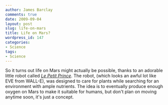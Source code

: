 ```yaml
---
author: James Barclay
comments: true
date: 2009-09-04
layout: post
slug: life-on-mars
title: Life on Mars?
wordpress_id: 147
categories:
- Science
tags:
- Science
---
```


So it turns out life on Mars might actually be possible, thanks to an adorable little robot called _[Le Petit Prince](http://www.treehugger.com/files/2009/08/robot-colonize-mars-plants.php)_. The robot, (which looks an awful lot like EVE from WALL-E), was designed to care for plants while searching for an environment with ample nutrients. The idea is to eventually produce enough oxygen on Mars to make it suitable for humans, but don't plan on moving anytime soon, it's just a concept.
